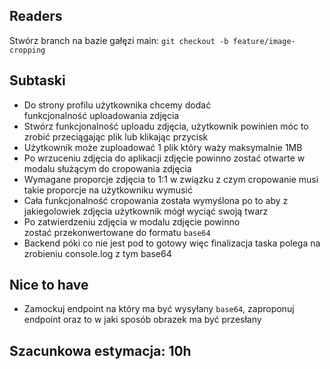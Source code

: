 ## Readers

Stwórz branch na bazie gałęzi main:
`git checkout -b feature/image-cropping`

## Subtaski
- Do strony profilu użytkownika chcemy dodać funkcjonalność uploadowania zdjęcia
- Stwórz funkcjonalność uploadu zdjęcia, użytkownik powinien móc to zrobić przeciągając plik lub klikając przycisk
- Użytkownik może zuploadować 1 plik który waży maksymalnie 1MB
- Po wrzuceniu zdjęcia do aplikacji zdjęcie powinno zostać otwarte w modalu służącym do cropowania zdjęcia
- Wymagane proporcje zdjęcia to 1:1 w związku z czym cropowanie musi takie proporcje na użytkowniku wymusić
- Cała funkcjonalność cropowania została wymyślona po to aby z jakiegolowiek zdjęcia użytkownik mógł wyciąć swoją twarz
- Po zatwierdzeniu zdjęcia w modalu zdjęcie powinno zostać przekonwertowane do formatu `base64`
- Backend póki co nie jest pod to gotowy więc finalizacja taska polega na zrobieniu console.log z tym base64

## Nice to have
- Zamockuj endpoint na który ma być wysyłany `base64`, zaproponuj endpoint oraz to w jaki sposób obrazek ma być przesłany

## Szacunkowa estymacja: 10h
